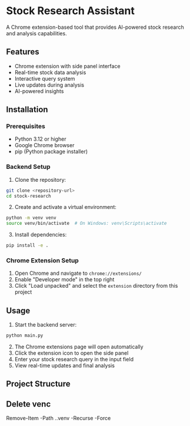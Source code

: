 # Stock Research Assistant

A Chrome extension-based tool that provides AI-powered stock research and analysis capabilities.

## Features

- Chrome extension with side panel interface
- Real-time stock data analysis
- Interactive query system
- Live updates during analysis
- AI-powered insights

## Installation

### Prerequisites

- Python 3.12 or higher
- Google Chrome browser
- pip (Python package installer)

### Backend Setup

1. Clone the repository:
```bash
git clone <repository-url>
cd stock-research
```

2. Create and activate a virtual environment:
```bash
python -m venv venv
source venv/bin/activate  # On Windows: venv\Scripts\activate
```

3. Install dependencies:
```bash
pip install -e .
```

### Chrome Extension Setup

1. Open Chrome and navigate to `chrome://extensions/`
2. Enable "Developer mode" in the top right
3. Click "Load unpacked" and select the `extension` directory from this project

## Usage

1. Start the backend server:
```bash
python main.py
```

2. The Chrome extensions page will open automatically
3. Click the extension icon to open the side panel
4. Enter your stock research query in the input field
5. View real-time updates and final analysis

## Project Structure

## Delete venc
Remove-Item -Path .\.venv -Recurse -Force
